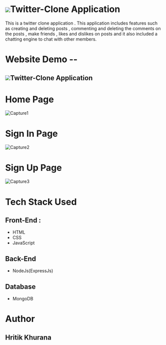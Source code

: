 # <img src="https://img.icons8.com/fluency/48/000000/twitter.png"/>Twitter-Clone Application 
This is a twitter clone application . This application includes features such as creating and deleting posts , commenting and deleting the comments on the posts , make friends , likes and dislikes on posts and it also included a chatting engine to chat with other members.

# <b>Website Demo --</b>
##  <img src="https://img.icons8.com/fluency/48/000000/twitter.png"/>Twitter-Clone Application
# Home Page
![Capture1](https://user-images.githubusercontent.com/56023805/137779995-98510f17-0202-4e1d-a967-0efb06dc6ba5.PNG)
# Sign In Page
![Capture2](https://user-images.githubusercontent.com/56023805/137779415-af45cd16-cf13-4767-b8ee-0dd1359c7188.PNG)
# Sign Up Page
![Capture3](https://user-images.githubusercontent.com/56023805/137779421-647a2836-6f97-4208-a857-be9931cbf487.PNG)
#
# Tech Stack Used 

## <strong>Front-End</strong> : 

<ul>
  <li>HTML</li>
  <li>CSS</li>
  <li>JavaScript</li> 
</ul>

## <strong>Back-End</strong>

<ul>
  <li>NodeJs(ExpressJs)</li>
</ul>

## <strong>Database</strong>

<ul>
  <li>MongoDB</li>
</ul>


# Author 
## Hritik Khurana

